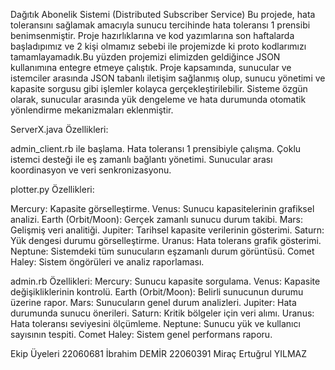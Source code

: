 Dağıtık Abonelik Sistemi (Distributed Subscriber Service)
Bu projede, hata toleransını sağlamak amacıyla sunucu tercihinde hata toleransı 1 prensibi benimsenmiştir.
Proje hazırlıklarına ve kod yazımlarına son haftalarda başladıpımız ve 2 kişi olmamız sebebi ile projemizde ki proto kodlarımızı tamamlayamadık.Bu yüzden projemizi elimizden geldiğince JSON kullanımına entegre etmeye çalıştık.
Proje kapsamında, sunucular ve istemciler arasında JSON tabanlı iletişim sağlanmış olup, sunucu yönetimi ve kapasite sorgusu gibi işlemler kolayca gerçekleştirilebilir. 
Sisteme özgün olarak, sunucular arasında yük dengeleme ve hata durumunda otomatik yönlendirme mekanizmaları eklenmiştir.

ServerX.java Özellikleri:

admin_client.rb ile başlama.
Hata toleransı 1 prensibiyle çalışma.
Çoklu istemci desteği ile eş zamanlı bağlantı yönetimi.
Sunucular arası koordinasyon ve veri senkronizasyonu.

plotter.py Özellikleri:

Mercury: Kapasite görselleştirme.
Venus: Sunucu kapasitelerinin grafiksel analizi.
Earth (Orbit/Moon): Gerçek zamanlı sunucu durum takibi.
Mars: Gelişmiş veri analitiği.
Jupiter: Tarihsel kapasite verilerinin gösterimi.
Saturn: Yük dengesi durumu görselleştirme.
Uranus: Hata tolerans grafik gösterimi.
Neptune: Sistemdeki tüm sunucuların eşzamanlı durum görüntüsü.
Comet Haley: Sistem öngörüleri ve analiz raporlaması.

admin.rb Özellikleri:
Mercury: Sunucu kapasite sorgulama.
Venus: Kapasite değişikliklerinin kontrolü.
Earth (Orbit/Moon): Belirli sunucunun durumu üzerine rapor.
Mars: Sunucuların genel durum analizleri.
Jupiter: Hata durumunda sunucu önerileri.
Saturn: Kritik bölgeler için veri alımı.
Uranus: Hata toleransı seviyesini ölçümleme.
Neptune: Sunucu yük ve kullanıcı sayısının tespiti.
Comet Haley: Sistem genel performans raporu.

Ekip Üyeleri
22060681 İbrahim DEMİR
22060391 Miraç Ertuğrul YILMAZ 
